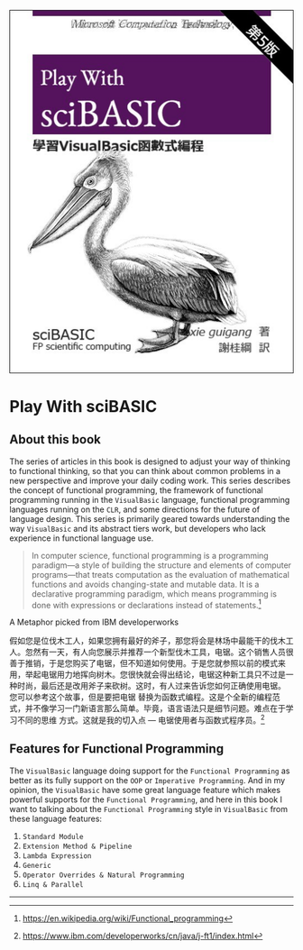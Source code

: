 ![](./cover.jpg)

# Play With sciBASIC

## About this book
The series of articles in this book is designed to adjust your way of thinking to functional thinking, so that you can think about common problems in a new perspective and improve your daily coding work. This series describes the concept of functional programming, the framework of functional programming running in the ``VisualBasic`` language, functional programming languages running on the ``CLR``, and some directions for the future of language design. This series is primarily geared towards understanding the way ``VisualBasic`` and its abstract tiers work, but developers who lack experience in functional language use.

> In computer science, functional programming is a programming paradigm—a style of building the structure and elements of computer programs—that treats computation as the evaluation of mathematical functions and avoids changing-state and mutable data. It is a declarative programming paradigm, which means programming is done with expressions or declarations instead of statements.[^1]

A Metaphor picked from IBM developerworks

假如您是位伐木工人，如果您拥有最好的斧子，那您将会是林场中最能干的伐木工人。忽然有一天，有人向您展示并推荐一个新型伐木工具，电锯。这个销售人员很善于推销，于是您购买了电锯，但不知道如何使用。于是您就参照以前的模式来用，举起电锯用力地挥向树木。您很快就会得出结论，电锯这种新工具只不过是一种时尚，最后还是改用斧子来砍树。这时，有人过来告诉您如何正确使用电锯。
您可以参考这个故事，但是要把电锯 替换为函数式编程。这是个全新的编程范式，并不像学习一门新语言那么简单。毕竟，语言语法只是细节问题。难点在于学习不同的思维 方式。这就是我的切入点 — 电锯使用者与函数式程序员。[^2]

## Features for Functional Programming

The ``VisualBasic`` language doing support for the ``Functional Programming`` as better as its fully support on the ``OOP`` or ``Imperative Programming``. And in my opinion, the ``VisualBasic`` have some great language feature which makes powerful supports for the ``Functional Programming``, and here in this book I want to talking about the ``Functional Programming`` style in ``VisualBasic`` from these language features:

1. ``Standard Module``
2. ``Extension Method & Pipeline``
3. ``Lambda Expression``
4. ``Generic``
5. ``Operator Overrides & Natural Programming``
6. ``Linq & Parallel``


--------

[^1]: https://en.wikipedia.org/wiki/Functional_programming
[^2]: https://www.ibm.com/developerworks/cn/java/j-ft1/index.html
[^3]: https://www.ibm.com/developerworks/cn/java/j-ft20/